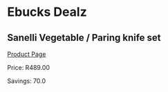 
# Ebucks Dealz
## Sanelli Vegetable / Paring knife set
[Product Page](https://www.ebucks.com/web/shop/productSelected.do?prodId=1129493554&catId=714962196)

Price: R489.00

Savings: 70.0


	